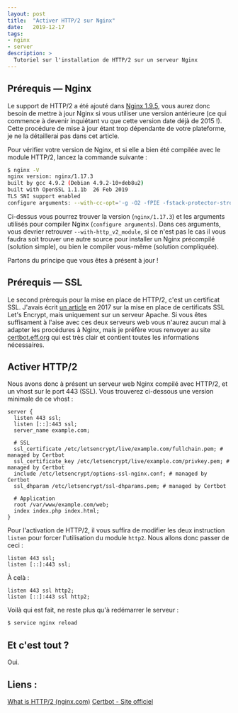 ```yaml
---
layout: post
title:  "Activer HTTP/2 sur Nginx"
date:   2019-12-17
tags:
- nginx
- server
description: >
  Tutoriel sur l'installation de HTTP/2 sur un serveur Nginx
---
```


## Prérequis — Nginx

Le support de HTTP/2 a été ajouté dans [Nginx 1.9.5](https://www.nginx.com/blog/nginx-1-9-5/), vous aurez donc besoin de mettre à jour Nginx si vous utiliser une version antérieure (ce qui commence à devenir inquiétant vu que cette version date déjà de 2015 !). Cette procédure de mise à jour étant trop dépendante de votre plateforme, je ne la détaillerai pas dans cet article.

Pour vérifier votre version de Nginx, et si elle a bien été compilée avec le module HTTP/2, lancez la commande suivante :
```sh
$ nginx -V
nginx version: nginx/1.17.3
built by gcc 4.9.2 (Debian 4.9.2-10+deb8u2)
built with OpenSSL 1.1.1b  26 Feb 2019
TLS SNI support enabled
configure arguments: --with-cc-opt='-g -O2 -fPIE -fstack-protector-strong -Wformat -Werror=format-security -fPIC -D_FORTIFY_SOURCE=2' --with-ld-opt='-fPIE -pie -Wl,-z,relro -Wl,-z,now -fPIC' --prefix=/usr/share/nginx --conf-path=/etc/nginx/nginx.conf --http-log-path=/var/log/nginx/access.log --error-log-path=/var/log/nginx/error.log --lock-path=/var/lock/nginx.lock --pid-path=/run/nginx.pid --http-client-body-temp-path=/var/lib/nginx/body --http-fastcgi-temp-path=/var/lib/nginx/fastcgi --http-proxy-temp-path=/var/lib/nginx/proxy --http-scgi-temp-path=/var/lib/nginx/scgi --http-uwsgi-temp-path=/var/lib/nginx/uwsgi --with-debug --with-compat --with-pcre-jit --with-http_ssl_module --with-http_stub_status_module --with-http_realip_module --with-http_auth_request_module --with-http_v2_module --with-http_dav_module --with-http_slice_module --with-threads --with-http_addition_module --with-http_flv_module --with-http_geoip_module --with-http_gunzip_module --with-http_gzip_static_module --with-http_image_filter_module --with-http_mp4_module --with-http_perl_module --with-http_random_index_module --with-http_secure_link_module --with-http_sub_module --with-http_xslt_module --with-mail --with-mail_ssl_module --with-stream --with-stream_ssl_module
```

Ci-dessus vous pourrez trouver la version (`nginx/1.17.3`) et les arguments utilisés pour compiler Nginx (`configure arguments`). Dans ces arguments, vous devrier retrouver `--with-http_v2_module`, si ce n'est pas le cas il vous faudra soit trouver une autre source pour installer un Nginx précompilé (solution simple), ou bien le compiler vous-même (solution compliquée).

Partons du principe que vous êtes à présent à jour !

## Prérequis — SSL

Le second prérequis pour la mise en place de HTTP/2, c'est un certificat SSL. J'avais écrit [un article](https://blog.smarchal.com/https-avec-letsencrypt) en 2017 sur la mise en place de certificats SSL Let's Encrypt, mais uniquement sur un serveur Apache. Si vous êtes suffisament à l'aise avec ces deux serveurs web vous n'aurez aucun mal à adapter les procédures à Nginx, mais je préfère vous renvoyer au site [certbot.eff.org](https://certbot.eff.org/) qui est très clair et contient toutes les informations nécessaires.

## Activer HTTP/2

Nous avons donc à présent un serveur web Nginx compilé avec HTTP/2, et un vhost sur le port 443 (SSL). Vous trouverez ci-dessous une version minimale de ce vhost :

```
server {
  listen 443 ssl;
  listen [::]:443 ssl;
  server_name example.com;

  # SSL
  ssl_certificate /etc/letsencrypt/live/example.com/fullchain.pem; # managed by Certbot
  ssl_certificate_key /etc/letsencrypt/live/example.com/privkey.pem; # managed by Certbot
  include /etc/letsencrypt/options-ssl-nginx.conf; # managed by Certbot
  ssl_dhparam /etc/letsencrypt/ssl-dhparams.pem; # managed by Certbot

  # Application
  root /var/www/example.com/web;
  index index.php index.html;
}
```

Pour l'activation de HTTP/2, il vous suffira de modifier les deux instruction `listen` pour forcer l'utilisation du module `http2`. Nous allons donc passer de ceci :

```
listen 443 ssl;
listen [::]:443 ssl;
```

À celà :

```
listen 443 ssl http2;
listen [::]:443 ssl http2;
```

Voilà qui est fait, ne reste plus qu'à redémarrer le serveur :

```sh
$ service nginx reload
```

## Et c'est tout ?

Oui.

## Liens :

[What is HTTP/2 (nginx.com)](https://www.nginx.com/resources/glossary/http2/)
[Certbot - Site officiel](https://certbot.eff.org/)
